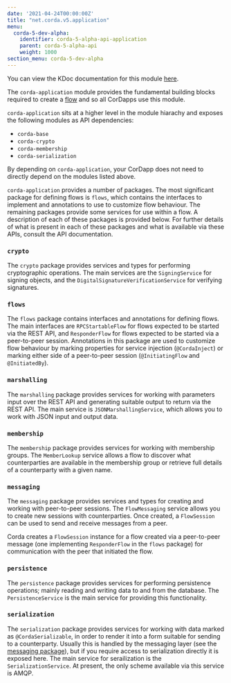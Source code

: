 ```yaml
---
date: '2021-04-24T00:00:00Z'
title: "net.corda.v5.application"
menu:
  corda-5-dev-alpha:
    identifier: corda-5-alpha-api-application
    parent: corda-5-alpha-api
    weight: 1000
section_menu: corda-5-dev-alpha
---
```

You can view the KDoc documentation for this module [here](/en/api-ref/corda/5.0-alpha-2/modules/corda-application-5.0.0.190-DevPreview-2-javadoc/index.html).

The `corda-application` module provides the fundamental building blocks required to create a [flow](../../introduction/key-concepts.html#flows) and so all CorDapps use this module.

`corda-application` sits at a higher level in the module hiarachy and exposes the following modules as API dependencies:

- `corda-base`
- `corda-crypto`
- `corda-membership`
- `corda-serialization`

By depending on `corda-application`, your CorDapp does not need to directly depend on the modules listed above.

`corda-application` provides a number of packages. The most significant package for defining flows is `flows`, which contains the interfaces to implement and annotations to use to customize flow behaviour. The remaining packages provide some services for use within a flow. A description of each of these packages is provided below. For further details of what is present in each of these packages and what is available via these APIs, consult the API documentation.

### `crypto`

The `crypto` package provides services and types for performing cryptographic operations. The main services are the `SigningService` for signing objects, and the `DigitalSignatureVerificationService` for verifying signatures.

### `flows`

The `flows` package contains interfaces and annotations for defining flows. The main interfaces are `RPCStartableFlow` for flows expected to be started via the REST API, and `ResponderFlow` for flows expected to be started via a peer-to-peer session. Annotations in this package are used to customize flow behaviour by marking properties for service injection (`@CordaInject`) or marking either side of a peer-to-peer session (`@InitiatingFlow` and `@InitiatedBy`).

### `marshalling`

The `marshalling` package provides services for working with parameters input over the REST API and generating suitable output to return via the REST API. The main service is `JSONMarshallingService`, which allows you to work with JSON input and output data.

### `membership`

The `membership` package provides services for working with membership groups. The `MemberLookup` service allows a flow to discover what counterparties are available in the membership group or retrieve full details of a counterparty with a given name.

### `messaging`

The `messaging` package provides services and types for creating and working with peer-to-peer sessions. The `FlowMessaging` service allows you to create new sessions with counterparties. Once created, a `FlowSession` can be used to send and receive messages from a peer.

Corda creates a `FlowSession` instance for a flow created via a peer-to-peer message (one implementing `ResponderFlow` in the `flows` package) for communication with the peer that initiated the flow.

### `persistence`

The `persistence` package provides services for performing persistence operations; mainly reading and writing data to and from the database. The `PersistenceService` is the main service for providing this functionality.

### `serialization`

The `serialization` package provides services for working with data marked as `@CordaSerializable`, in order to render it into a form suitable for sending to a counterparty. Usually this is handled by the messaging layer (see the [messaging package](#messaging)), but if you require access to serialization directly it is exposed here. The main service for serailization is the `SerializationService`. At present, the only scheme available via this service is AMQP.

